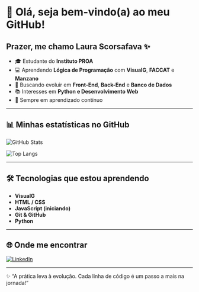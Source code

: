 # 👋 Olá, seja bem-vindo(a) ao meu GitHub!  

## Prazer, me chamo **Laura Scorsafava** ✨  

- 🎓 Estudante do **Instituto PROA**  
- 💻 Aprendendo **Lógica de Programação** com **VisualG**, **FACCAT** e **Manzano**  
- 🚀 Buscando evoluir em **Front-End**, **Back-End** e **Banco de Dados**  
- 📚 Interesses em **Python e Desenvolvimento Web**  
- 🌱 Sempre em aprendizado contínuo  

---

## 📊 Minhas estatísticas no GitHub  

![GitHub Stats](https://github-readme-stats.vercel.app/api?username=LauraScorsafava1&show_icons=true&theme=radical)  

![Top Langs](https://github-readme-stats.vercel.app/api/top-langs/?username=LauraScorsafava1&layout=compact&theme=radical)  

---

## 🛠️ Tecnologias que estou aprendendo  

- **VisualG**  
- **HTML / CSS**  
- **JavaScript (iniciando)**  
- **Git & GitHub**
- **Python**  

---

## 🌐 Onde me encontrar  

[![LinkedIn](https://img.shields.io/badge/LinkedIn-0A66C2?style=for-the-badge&logo=linkedin&logoColor=white)]([https://linkedin.com/in/SEU-LINKEDIN](https://www.linkedin.com/in/laurascorsafava?utm_source=share&utm_campaign=share_via&utm_content=profile&utm_medium=ios_app))


---
✨ “A prática leva à evolução. Cada linha de código é um passo a mais na jornada!”
